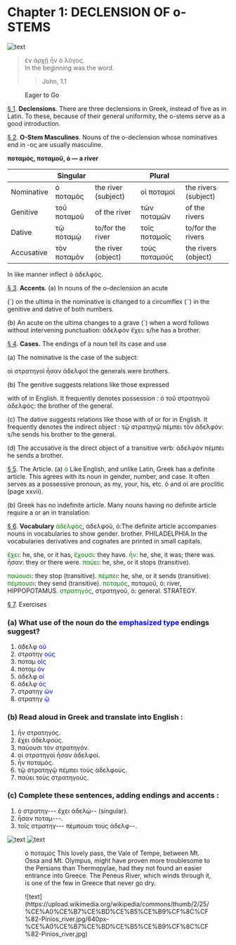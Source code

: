 # Chapter 1: DECLENSION OF ο-STEMS
![text](https://upload.wikimedia.org/wikipedia/commons/7/74/Monument_pedestal_Krates_victory_S399_ancient_agora_museum_Athens.jpg)
>  ἐν ἀρχῇ ἦν ὁ λόγος.<br/>
>  In the beginning was the word.<br/>
>> John, 1.1


<figure><head>Eager to Go</head></figure>

[§ 1](#para1). **Declensions**. There are three declensions in Greek,
instead of five as in Latin. To these, because of their general uniformity, the o-stems serve as a good introduction.

[§ 2](#para2). **Ο-Stem Masculines**. Nouns of the ο-declension
whose nominatives end in -ος are usually masculine.

**ποταμός, ποταμοῦ, ὁ — a river**


| | Singular |  | Plural |  | 
| --- | --- | --- | --- | --- 
| Nominative | ὁ ποταμός | the river (subject) | οἱ ποταμοί | the rivers (subject) | 
| Genitive | τοῦ ποταμοῦ | of the river | τῶν ποταμῶν | of the rivers | 
| Dative | τῷ ποταμῷ | to/for the river | τοῖς ποταμοῖς | to/for the rivers | 
| Accusative | τὸν ποταμόν | the river (object) | τοὺς ποταμούς | the rivers (object) | 







In like manner inflect ὁ ἀδελφός.

[§ 3](#para3). **Accents**.
(a) In nouns of the ο-declension an acute

(´) on the ultima in the nominative is changed to a
circumflex (῀) in the genitive and dative of both numbers.





<pb n="2"/>


(b) An acute on the ultima changes to a grave (`)
when a word follows without intervening punctuation:
<foreign xml:id="p3.1">ἀδελφὸν ἔχει</foreign>: <gloss target="p3.1">s/he has a brother.</gloss>



[§ 4](#para4). **Cases.** The endings of a noun tell its case and use

(a) The nominative is the case of the subject:

<foreign>οἱ στρατηγοὶ ἦσαν ἀδελφοί</foreign> <gloss>the generals were brothers.</gloss>

(b) The genitive suggests relations like those expressed

with of in English. It frequently denotes possession :
<foreign>ὁ τοῦ στρατηγοῦ ἀδελφός:</foreign> <gloss>the brother of the general.</gloss>

(c) The dative suggests relations like those with of or
for in English. It frequently denotes the indirect object :
<foreign>τῷ στρατηγῷ πέμπει τὸν ἀδελφόν:</foreign> <gloss>s/he sends his brother to the general.</gloss>

(d) The accusative is the direct object of a transitive
verb: ἀδελφὸν πέμπει he sends a brother.

[§ 5](#para5). The Article.
(a) <span style="color:green">ὁ</span> Like English, and unlike Latin,
Greek has a definite article. This agrees with its noun
in gender, number, and case. It often serves as a possessive pronoun, as my, your, his, etc. ὁ and οἱ are proclitic
(page xxvii).

(b) Greek has no indefinite article. Many nouns having no definite article require a or an in translation:

[§ 6](#para6). **Vocabulary**
<list type="vocab">
<span style="color:green">ἀδελφός</span>, ἀδελφοῦ, ὁ:<note>The definite article accompanies nouns in vocabularies to show gender.</note> brother.  PHILADELPHIA.<note>In the vocabularies derivatives and cognates are printed in small capitals.</note>

<span style="color:green">ἔχει</span>: he, she, or it has,
<span style="color:green">ἔχουσι</span>: they have.
<span style="color:green">ἦν</span>: he, she, it was;  there was.
<rs n="https://atlas-test.fly.dev/morphology/form/245/" type="lemma">ἦσαν</rs>: they or there were.
<span style="color:green">παύει</span>: he, she, or it stops (transitive).

<span style="color:green">παύουσι</span>: they stop (transitive).
<span style="color:green">πέμπει</span>: he, she, or it sends (transitive).
<span style="color:green">πέμπουσι</span>: they send (transitive).
<span style="color:green">ποταμός</span>, ποταμοῦ, ὁ: river, HIPPOPOTAMUS.
<span style="color:green">στρατηγός</span>, στρατηγοῦ, ὁ: general. STRATEGY.







<pb n="3"/>


[§ 7](#para7). Exercises

### (a) What use of the noun do the <span style="color:blue">emphasized type</span> endings suggest?

1. ἀδελφ <span style="color:blue">οῦ</span>
2. στρατηγ <span style="color:blue">ούς</span>
3. ποταμ <span style="color:blue">οῖς</span>
4. ποταμ <span style="color:blue">όν</span>
5. ἀδελφ <span style="color:blue">οί</span>
6. ἀδελφ <span style="color:blue">ός</span>
7. στρατηγ <span style="color:blue">ῶν</span>
8. στρατηγ <span style="color:blue">ῷ</span>


### (b) Read aloud in Greek and translate into English :





1. ἦν στρατηγός.
2. ἔχει ἀδελφούς.
3. παύουσι τὸν στρατηγόν.
4. οἱ στρατηγοὶ ἦσαν ἀδελφοί. 
5. ἦν ποταμὸς. 
6. τῷ στρατηγῷ πέμπει τοὺς ἀδελφούς.
7. παύει τοὺς στρατηγούς.


### (c) Complete these sentences, adding endings and accents :


1. ὁ στρατηγ--- ἔχει ἀδελῴ-- (singular). 
2. ἦσαν ποταμ---.
3. τοῖς στρατηγ--- πέμπουσι τοὺς ἀδελφ--.



![text](https://upload.wikimedia.org/wikipedia/commons/thumb/f/fc/Tempe1.jpg/1280px-Tempe1.jpg)
![text](https://upload.wikimedia.org/wikipedia/commons/b/b2/Pineios_river_%28thessaly%29_map.jpg)
<figure><head>ὁ ποταμός</head>
This lovely pass, the Vale of Tempe, between Mt. Ossa and Mt. Olympus,
might have proven more troublesome to the Persians than Thermopylae, had
they not found an easier entrance into Greece. The Peneus River, which
winds through it, is one of the few in Greece that never go dry.</figure>
<figure>![text](https://upload.wikimedia.org/wikipedia/commons/thumb/2/25/%CE%A0%CE%B7%CE%BD%CE%B5%CE%B9%CF%8C%CF%82-Pinios_river.jpg/640px-%CE%A0%CE%B7%CE%BD%CE%B5%CE%B9%CF%8C%CF%82-Pinios_river.jpg)</figure>
<pb n="4"/>




